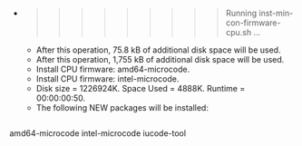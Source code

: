 * >>>>>>>>> Running inst-min-con-firmware-cpu.sh ...
  * After this operation, 75.8 kB of additional disk space will be used.
  * After this operation, 1,755 kB of additional disk space will be used.
  * Install CPU firmware: amd64-microcode.
  * Install CPU firmware: intel-microcode.
  * Disk size = 1226924K. Space Used = 4888K. Runtime = 00:00:00:50.
  * The following NEW packages will be installed:
  ```bash
amd64-microcode intel-microcode iucode-tool
  ```
